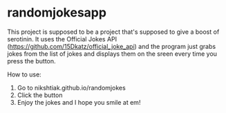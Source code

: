 # randomjokesapp

This project is supposed to be a project that's supposed to give a boost of serotinin. It uses the Official Jokes API (https://github.com/15Dkatz/official_joke_api) and the program just grabs jokes from the list of jokes and displays them on the sreen every time you press the button. 

How to use: 
1. Go to nikshtiak.github.io/randomjokes
2. Click the button
3. Enjoy the jokes and I hope you smile at em!
